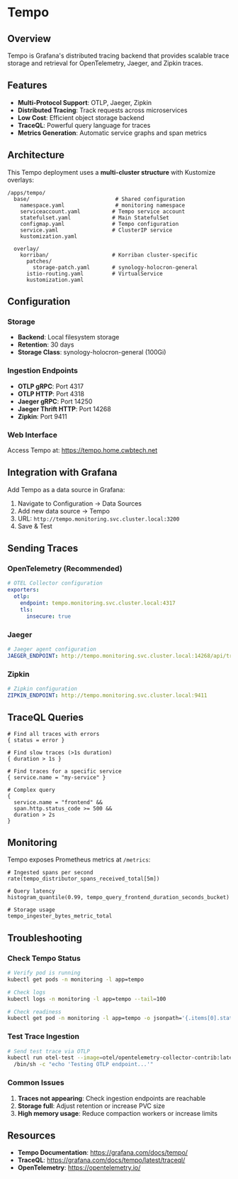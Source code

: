 # Tempo

## Overview

Tempo is Grafana's distributed tracing backend that provides scalable trace storage and retrieval for OpenTelemetry, Jaeger, and Zipkin traces.

## Features

- **Multi-Protocol Support**: OTLP, Jaeger, Zipkin
- **Distributed Tracing**: Track requests across microservices
- **Low Cost**: Efficient object storage backend
- **TraceQL**: Powerful query language for traces
- **Metrics Generation**: Automatic service graphs and span metrics

## Architecture

This Tempo deployment uses a **multi-cluster structure** with Kustomize overlays:

```
/apps/tempo/
  base/                           # Shared configuration
    namespace.yaml                # monitoring namespace
    serviceaccount.yaml          # Tempo service account
    statefulset.yaml             # Main StatefulSet
    configmap.yaml               # Tempo configuration
    service.yaml                 # ClusterIP service
    kustomization.yaml

  overlay/
    korriban/                    # Korriban cluster-specific
      patches/
        storage-patch.yaml       # synology-holocron-general
      istio-routing.yaml         # VirtualService
      kustomization.yaml
```

## Configuration

### Storage

- **Backend**: Local filesystem storage
- **Retention**: 30 days
- **Storage Class**: synology-holocron-general (100Gi)

### Ingestion Endpoints

- **OTLP gRPC**: Port 4317
- **OTLP HTTP**: Port 4318
- **Jaeger gRPC**: Port 14250
- **Jaeger Thrift HTTP**: Port 14268
- **Zipkin**: Port 9411

### Web Interface

Access Tempo at: https://tempo.home.cwbtech.net

## Integration with Grafana

Add Tempo as a data source in Grafana:

1. Navigate to Configuration → Data Sources
2. Add new data source → Tempo
3. URL: `http://tempo.monitoring.svc.cluster.local:3200`
4. Save & Test

## Sending Traces

### OpenTelemetry (Recommended)

```yaml
# OTEL Collector configuration
exporters:
  otlp:
    endpoint: tempo.monitoring.svc.cluster.local:4317
    tls:
      insecure: true
```

### Jaeger

```yaml
# Jaeger agent configuration
JAEGER_ENDPOINT: http://tempo.monitoring.svc.cluster.local:14268/api/traces
```

### Zipkin

```yaml
# Zipkin configuration
ZIPKIN_ENDPOINT: http://tempo.monitoring.svc.cluster.local:9411
```

## TraceQL Queries

```traceql
# Find all traces with errors
{ status = error }

# Find slow traces (>1s duration)
{ duration > 1s }

# Find traces for a specific service
{ service.name = "my-service" }

# Complex query
{
  service.name = "frontend" &&
  span.http.status_code >= 500 &&
  duration > 2s
}
```

## Monitoring

Tempo exposes Prometheus metrics at `/metrics`:

```promql
# Ingested spans per second
rate(tempo_distributor_spans_received_total[5m])

# Query latency
histogram_quantile(0.99, tempo_query_frontend_duration_seconds_bucket)

# Storage usage
tempo_ingester_bytes_metric_total
```

## Troubleshooting

### Check Tempo Status

```bash
# Verify pod is running
kubectl get pods -n monitoring -l app=tempo

# Check logs
kubectl logs -n monitoring -l app=tempo --tail=100

# Check readiness
kubectl get pod -n monitoring -l app=tempo -o jsonpath='{.items[0].status.conditions[?(@.type=="Ready")].status}'
```

### Test Trace Ingestion

```bash
# Send test trace via OTLP
kubectl run otel-test --image=otel/opentelemetry-collector-contrib:latest --rm -it --restart=Never -- \
  /bin/sh -c "echo 'Testing OTLP endpoint...'"
```

### Common Issues

1. **Traces not appearing**: Check ingestion endpoints are reachable
2. **Storage full**: Adjust retention or increase PVC size
3. **High memory usage**: Reduce compaction workers or increase limits

## Resources

- **Tempo Documentation**: https://grafana.com/docs/tempo/
- **TraceQL**: https://grafana.com/docs/tempo/latest/traceql/
- **OpenTelemetry**: https://opentelemetry.io/
